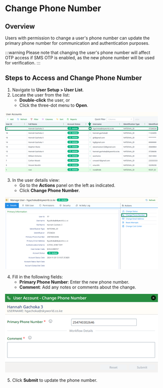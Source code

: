 # Change Phone Number

## Overview
Users with permission to change a user's phone number can update the primary phone number for communication and authentication purposes.

:::warning
Please note that changing the user's phone number will affect OTP access if SMS OTP is enabled, as the new phone number will be used for verification.
:::

## Steps to Access and Change Phone Number
1. Navigate to **User Setup > User List**.
2. Locate the user from the list:
    - **Double-click** the user, or
    - Click the three-dot menu to **Open**.

![user-list-click.png](..%2F..%2Fstatic%2Fimg%2Fuser-list-click.png)

3. In the user details view:
    - Go to the **Actions** panel on the left as indicated.
    - Click **Change Phone Number**.

![change-phone-button.png](..%2F..%2Fstatic%2Fimg%2Fchange-phone-button.png)

4. Fill in the following fields:
    - **Primary Phone Number**: Enter the new phone number.
    - **Comment**: Add any notes or comments about the change.

![change-phone-number-form.png](..%2F..%2Fstatic%2Fimg%2Fchange-phone-number-form.png)

5. Click **Submit** to update the phone number.
